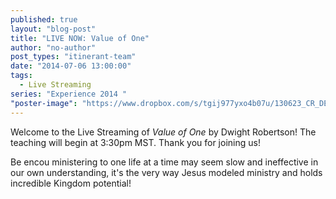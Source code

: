 ```yaml
---
published: true
layout: "blog-post"
title: "LIVE NOW: Value of One"
author: "no-author"
post_types: "itinerant-team"
date: "2014-07-06 13:00:00"
tags: 
  - Live Streaming
series: "Experience 2014 "
"poster-image": "https://www.dropbox.com/s/tgij977yxo4b07u/130623_CR_DEEP_CAMP_0053.jpg"
---
```


Welcome to the Live Streaming of *Value of One* by Dwight Robertson!  The teaching will begin at 3:30pm MST.  Thank you for joining us!

Be encou ministering to one life at a time may seem slow and ineffective in our own understanding, it's the very way Jesus modeled ministry and holds incredible Kingdom potential!
